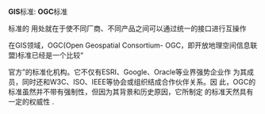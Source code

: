 **GIS**标准: **OGC**标准

标准的
用处就在于使不同厂商、不同产品之间可以通过统一的接口进行互操作



在GIS领域，OGC(Open Geospatial Consortium- OGC，即开放地理空间信息联盟)标准已经是一个比较“ 

官方”的标准化机构。它不仅有ESRI、Google、Oracle等业界强势企业作 为其成员，同时还和W3C、ISO、IEEE等协会或组织结成合作伙伴关系。因 此，OGC的标准虽然并不带有强制性，但因为其背景和历史原因，它所制定 的标准天然具有一定的权威性 \.





